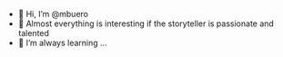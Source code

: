 - 👋 Hi, I’m @mbuero
- 👀 Almost everything is interesting if the storyteller is passionate and talented
- 🌱 I’m always learning ...

